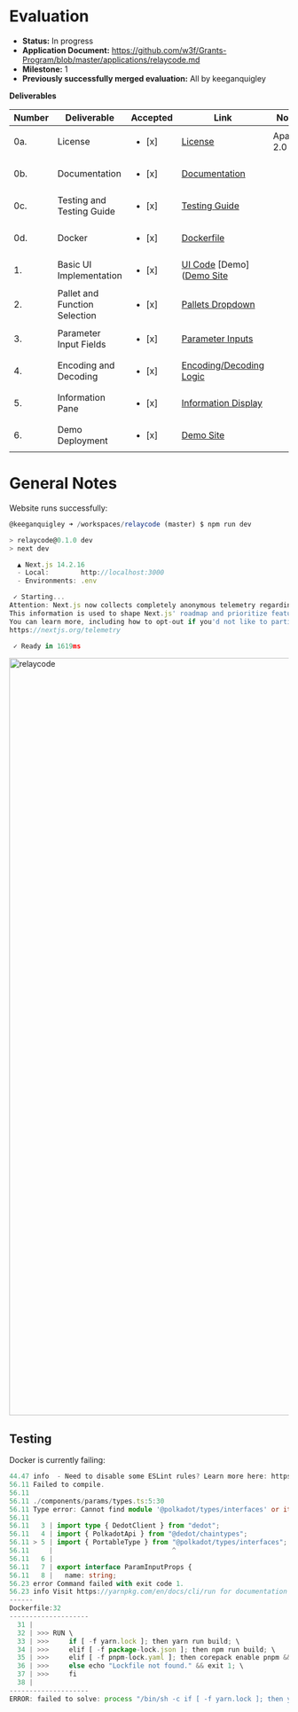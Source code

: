 # Evaluation

- **Status:** In progress
- **Application Document:** https://github.com/w3f/Grants-Program/blob/master/applications/relaycode.md
- **Milestone:** 1
- **Previously successfully merged evaluation:** All by keeganquigley

**Deliverables**

| Number | Deliverable | Accepted | Link | Notes |
|--------|-------------|------|-------| ------ |
| 0a.    | License     | <ul><li>[x] </li></ul> | [License](https://github.com/itsyogesh/relaycode/blob/master/LICENSE.md) | Apache 2.0 |
| 0b.    | Documentation | <ul><li>[x] </li></ul> | [Documentation](https://github.com/itsyogesh/relaycode/tree/master/docs) | |
| 0c.    | Testing and Testing Guide | <ul><li>[x] </li></ul> | [Testing Guide](https://github.com/itsyogesh/relaycode/blob/master/__tests__/) |  |
| 0d.    | Docker      | <ul><li>[x] </li></ul> | [Dockerfile](https://github.com/itsyogesh/relaycode/blob/master/Dockerfile) |  |
| 1.     | Basic UI Implementation | <ul><li>[x] </li></ul> | [UI Code](https://github.com/itsyogesh/relaycode/tree/master/app/) [Demo]([Demo Site](https://relaycode.org/builder) |  |
| 2.     | Pallet and Function Selection | <ul><li>[x] </li></ul> | [Pallets Dropdown](https://github.com/itsyogesh/relaycode/blob/master/components/builder/combobox.tsx) |  |
| 3.     | Parameter Input Fields | <ul><li>[x] </li></ul> | [Parameter Inputs](https://github.com/itsyogesh/relaycode/blob/master/components/params) | |
| 4.     | Encoding and Decoding | <ul><li>[x] </li></ul> | [Encoding/Decoding Logic](https://github.com/itsyogesh/relaycode/blob/master/builder/page.tsx) |  |
| 5.     | Information Pane | <ul><li>[x] </li></ul> | [Information Display](https://github.com/itsyogesh/relaycode/blob/master/components/information-pane.tsx) |  |
| 6.     | Demo Deployment | <ul><li>[x] </li></ul> | [Demo Site](https://relaycode.org/) |  |

# General Notes

Website runs successfully:

```ts
@keeganquigley ➜ /workspaces/relaycode (master) $ npm run dev

> relaycode@0.1.0 dev
> next dev

  ▲ Next.js 14.2.16
  - Local:        http://localhost:3000
  - Environments: .env

 ✓ Starting...
Attention: Next.js now collects completely anonymous telemetry regarding usage.
This information is used to shape Next.js' roadmap and prioritize features.
You can learn more, including how to opt-out if you'd not like to participate in this anonymous program, by visiting the following URL:
https://nextjs.org/telemetry

 ✓ Ready in 1619ms
```
<img width="1367" alt="relaycode" src="https://github.com/user-attachments/assets/6c681976-d488-438f-b663-7483d030dec3" />


## Testing

Docker is currently failing:

```ts
44.47 info  - Need to disable some ESLint rules? Learn more here: https://nextjs.org/docs/basic-features/eslint#disabling-rules
56.11 Failed to compile.
56.11 
56.11 ./components/params/types.ts:5:30
56.11 Type error: Cannot find module '@polkadot/types/interfaces' or its corresponding type declarations.
56.11 
56.11   3 | import type { DedotClient } from "dedot";
56.11   4 | import { PolkadotApi } from "@dedot/chaintypes";
56.11 > 5 | import { PortableType } from "@polkadot/types/interfaces";
56.11     |                              ^
56.11   6 |
56.11   7 | export interface ParamInputProps {
56.11   8 |   name: string;
56.23 error Command failed with exit code 1.
56.23 info Visit https://yarnpkg.com/en/docs/cli/run for documentation about this command.
------
Dockerfile:32
--------------------
  31 |     
  32 | >>> RUN \
  33 | >>>     if [ -f yarn.lock ]; then yarn run build; \
  34 | >>>     elif [ -f package-lock.json ]; then npm run build; \
  35 | >>>     elif [ -f pnpm-lock.yaml ]; then corepack enable pnpm && pnpm run build; \
  36 | >>>     else echo "Lockfile not found." && exit 1; \
  37 | >>>     fi
  38 |     
--------------------
ERROR: failed to solve: process "/bin/sh -c if [ -f yarn.lock ]; then yarn run build;     elif [ -f package-lock.json ]; then npm run build;     elif [ -f pnpm-lock.yaml ]; then corepack enable pnpm && pnpm run build;     else echo \"Lockfile not found.\" && exit 1;     fi" did not complete successfully: exit code: 1
```
